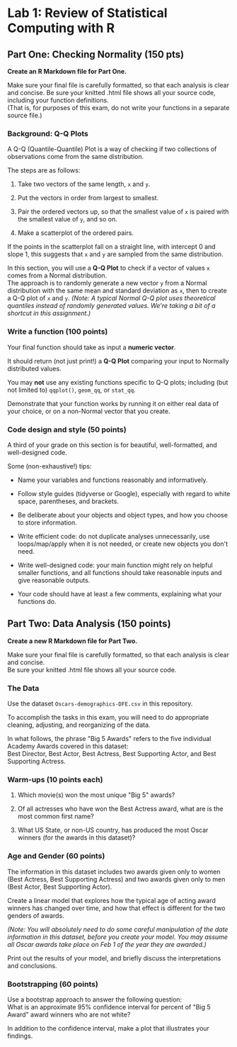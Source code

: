 # Lab 1: Review of Statistical Computing with R

## Part One: Checking Normality (150 pts)

**Create an R Markdown file for Part One.**

Make sure your final file is carefully formatted, so that each analysis is clear and concise.  Be sure your knitted .html file shows all your source code, including your function definitions.  
(That is, for purposes of this exam, do not write your functions in a separate source file.)

### Background: Q-Q Plots

A Q-Q (Quantile-Quantile) Plot is a way of checking if two collections of observations come from the same distribution.

The steps are as follows:

1. Take two vectors of the same length, `x` and `y`.

2. Put the vectors in order from largest to smallest.

3. Pair the ordered vectors up, so that the smallest value of `x` is paired with the smallest value of `y`, and so on.

4. Make a scatterplot of the ordered pairs.  


If the points in the scatterplot fall on a straight line, with intercept 0 and slope 1, 
this suggests that `x` and `y` are sampled from the same distribution.


In this section, you will use a **Q-Q Plot** to check if a vector of values `x` comes from a Normal distribution.  
The approach is to randomly generate a new vector `y` from a Normal distribution with the same mean and standard deviation as `x`, 
then to create a Q-Q plot of `x` and `y`.
*(Note: A typical Normal Q-Q plot uses theoretical quantiles instead of randomly generated values.  We're taking a bit of a shortcut
in this assignment.)*


### Write a function  (100 points)

Your final function should take as input a **numeric vector**.

It should return (not just print!) a **Q-Q Plot** comparing your input to Normally distributed values.

You may **not** use any existing functions specific to Q-Q plots; including (but not limited to) `qqplot()`, `geom_qq`, or `stat_qq`. 

Demonstrate that your function works by running it on either real data of your choice, or on a non-Normal vector that you create.

### Code design and style (50 points)

A third of your grade on this section is for beautiful, well-formatted, and well-designed code.

Some (non-exhaustive!) tips:

* Name your variables and functions reasonably and informatively.

* Follow style guides (tidyverse or Google), especially with regard to white space, parentheses, and brackets.

* Be deliberate about your objects and object types, and how you choose to store information.

* Write efficient code: do not duplicate analyses unnecessarily, use loops/map/apply when it is not needed, 
or create new objects you don't need.

* Write well-designed code: your main function might rely on helpful smaller functions, 
and all functions should take reasonable inputs and give reasonable outputs.

* Your code should have at least a few comments, explaining what your functions do.


## Part Two: Data Analysis (150 points)

**Create a new R Markdown file for Part Two.**

Make sure your final file is carefully formatted, so that each analysis is clear and concise.  
Be sure your knitted .html file shows all your source code.


### The Data

Use the dataset `Oscars-demographics-DFE.csv` in this repository.

To accomplish the tasks in this exam, you will need to do appropriate cleaning, adjusting, and reorganizing of the data.

In what follows, the phrase "Big 5 Awards" refers to the five individual Academy Awards covered in this dataset:  
Best Director, Best Actor, Best Actress, Best Supporting Actor, and Best Supporting Actress.

### Warm-ups (10 points each)

1. Which movie(s) won the most unique "Big 5" awards?

2. Of all actresses who have won the Best Actress award, what are is the most common first name?  

3. What US State, or non-US country, has produced the most Oscar winners (for the awards in this dataset)?

### Age and Gender (60 points)

The information in this dataset includes two awards given only to women (Best Actress, Best Supporting Actress) 
and two awards given only to men (Best Actor, Best Supporting Actor).  

Create a linear model that explores how the typical age of acting award winners has changed over time, 
and how that effect is different for the two genders of awards.

*(Note:  You will absolutely need to do some careful manipulation of the date information in this dataset, before you create your model.
You may assume all Oscar awards take place on Feb 1 of the year they are awarded.)*

Print out the results of your model, and briefly discuss the interpretations and conclusions.


### Bootstrapping (60 points)

Use a bootstrap approach to answer the following question:  
What is an approximate 95% confidence interval for percent of "Big 5 Award" award winners who are not white?

In addition to the confidence interval, make a plot that illustrates your findings.
